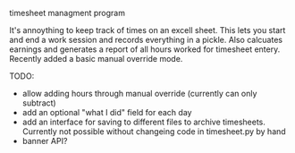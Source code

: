 
timesheet managment program

It's annoything to keep track of times on an excell sheet. This lets you start and end a work session and records everything in a pickle. Also calcuates earnings and generates a report of all hours worked for timesheet entery. Recently added a basic manual override mode. 

TODO:
- allow adding hours through manual override (currently can only subtract)
- add an optional "what I did" field for each day
- add an interface for saving to different files to archive timesheets. Currently not possible without changeing code in timesheet.py by hand
- banner API?

